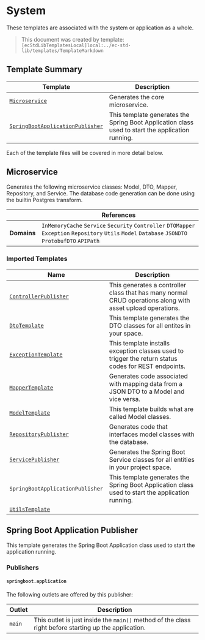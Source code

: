 [//]: # ( =====preserve===== start-Introduction ===== )
# System

These templates are associated with the system or application as a whole.

[//]: # ( =====preserve===== end-Introduction ===== )

> This document was created by template: `[ecStdLibTemplatesLocal]local:../ec-std-lib/templates/TemplateMarkdown`

<a name="template-summary"></a>
## Template Summary

|Template|Description|
|---|---|
| [`Microservice`](#microservice) | Generates the core microservice. |
| [`SpringBootApplicationPublisher`](#spring-boot-application-publisher) | This template generates the Spring Boot Application class used to start the application running. |

Each of the template files will be covered in more detail below.

<a name="microservice"></a>
## Microservice

Generates the following microservice classes: Model, DTO, Mapper, Repository, and Service. The database code generation can be done using the builtin Postgres transform.

| |References|
|---|---|
| **Domains** |`InMemoryCache` `Service` `Security` `Controller` `DTOMapper` `Exception` `Repository` `Utils` `Model` `Database` `JSONDTO` `ProtobufDTO` `APIPath` |

### Imported Templates

| Name | Description |
|---|---|
| [`ControllerPublisher`](../controller) | This generates a controller class that has many normal CRUD operations along with asset upload operations. |
| [`DtoTemplate`](../dto) | This template generates the DTO classes for all entites in your space. |
| [`ExceptionTemplate`](../exception) | This template installs exception classes used to trigger the return status codes for REST endpoints. |
| [`MapperTemplate`](../mapper) | Generates code associated with mapping data from a JSON DTO to a Model and vice versa. |
| [`ModelTemplate`](../model) | This template builds what are called Model classes. |
| [`RepositoryPublisher`](../repository) | Generates code that interfaces model classes with the database. |
| [`ServicePublisher`](../service) | Generates the Spring Boot Service classes for all entities in your project space. |
| `SpringBootApplicationPublisher` | This template generates the Spring Boot Application class used to start the application running. |
| [`UtilsTemplate`](../util) |  |

<a name="spring-boot-application-publisher"></a>
## Spring Boot Application Publisher

This template generates the Spring Boot Application class used to start the application running.

### Publishers

#### `springboot.application`



The following outlets are offered by this publisher:

| Outlet | Description |
|---|---|
| `main` | This outlet is just inside the `main()` method of the class right before starting up the application.|


